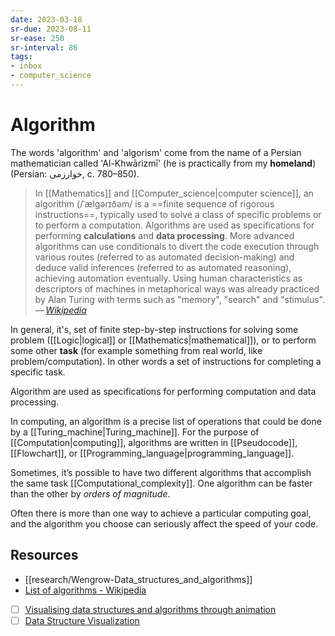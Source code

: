 ```yaml
---
date: 2023-03-18
sr-due: 2023-08-11
sr-ease: 250
sr-interval: 86
tags:
- inbox
- computer_science
---
```


# Algorithm

The words 'algorithm' and 'algorism' come from the name of a Persian
mathematician called 'Al-Khwārizmī' (he is practically from my **homeland**)
(Persian: خوارزمی, c. 780–850).

> In [[Mathematics]] and [[Computer_science|computer science]], an algorithm
> (/ˈælɡərɪðəm/ is a ==finite sequence of rigorous instructions==, typically
> used to solve a class of specific problems or to perform a computation.
> Algorithms are used as specifications for performing **calculations** and
> **data processing**. More advanced algorithms can use conditionals to divert
> the code execution through various routes (referred to as automated
> decision-making) and deduce valid inferences (referred to as automated
> reasoning), achieving automation eventually. Using human characteristics as
> descriptors of machines in metaphorical ways was already practiced by Alan
> Turing with terms such as "memory", "search" and "stimulus".\
> — <cite>[Wikipedia](https://en.wikipedia.org/wiki/Algorithm)</cite>
<!--SR:!2023-07-20,1,230-->

In general, it's, set of finite step-by-step instructions for solving some
problem ([[Logic|logical]] or [[Mathematics|mathematical]]), or to perform some
other **task** (for example something from real world, like
problem/computation). In other words a set of instructions for completing a
specific task.

Algorithm are used as specifications for performing computation and data
processing.

In computing, an algorithm is a precise list of operations that could be done by
a [[Turing_machine|Turing_machine]]. For the purpose of
[[Computation|computing]], algorithms are written in [[Pseudocode]],
[[Flowchart]], or [[Programming_language|programming_language]].

Sometimes, it’s possible to have two different algorithms that accomplish the
same task [[Computational_complexity]]. One algorithm can be faster than the
other by *orders of magnitude*.

Often there is more than one way to achieve a particular computing goal, and
the algorithm you choose can seriously affect the speed of your code.

## Resources

- [[research/Wengrow-Data_structures_and_algorithms]]
- [List of algorithms - Wikipedia](https://en.wikipedia.org/wiki/List_of_algorithms)
- [ ] [Visualising data structures and algorithms through animation](https://visualgo.net/en/sorting)
- [ ] [Data Structure Visualization](https://www.cs.usfca.edu/~galles/visualization/Algorithms.html)
